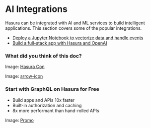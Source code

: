 # AI Integrations

Hasura can be integrated with AI and ML services to build intelligent applications. This section covers some of the
popular integrations.

- [ Deploy a Jupyter Notebook to vectorize data and handle events ](https://hasura.io/docs/latest/ai/integrations/jupyter-notebooks/)
- [ Build a full-stack app with Hasura and OpenAI ](https://hasura.io/learn/graphql/vectordbs/introduction/)


### What did you think of this doc?

Image: [ Hasura Con ](https://res.cloudinary.com/dh8fp23nd/image/upload/v1686154570/hasura-con-2023/has-con-light-date_r2a2ud.png)

Image: [ arrow-icon ](https://res.cloudinary.com/dh8fp23nd/image/upload/v1683723549/main-web/chevron-right_ldbi7d.png)

### Start with GraphQL on Hasura for Free

- Build apps and APIs 10x faster
- Built-in authorization and caching
- 8x more performant than hand-rolled APIs


Image: [ Promo ](https://hasura.io/docs/assets/images/hasura-free-ff60e409244e0ea12b5a3045d1a9096b.png)